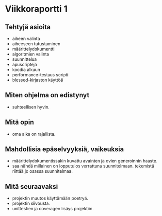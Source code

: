 # Viikkoraportti 1

## Tehtyjä asioita

* aiheen valinta
* aiheeseen tutustuminen
* määrittelydokumentti
* algoritmien valinta
* suunnittelua
* apuscriptejä
* koodia alkuun
* performance-testaus scripti
* blessed-kirjaston käyttöä

## Miten ohjelma on edistynyt

* suhteellisen hyvin.

## Mitä opin

* oma aika on rajallista.

## Mahdollisia epäselvyyksiä, vaikeuksia

* määrittelydokumentissakin kuvattu avainten ja ovien generoinnin haaste.
* saa nähdä millainen on lopputulos verrattuna suunnitelmaan. tekemistä riittää jo osassa suunnitelmaa.

## Mitä seuraavaksi

* projektin muutos käyttämään poetryä.
* projektin siivousta.
* unittestien ja coveragen lisäys projektiin.
